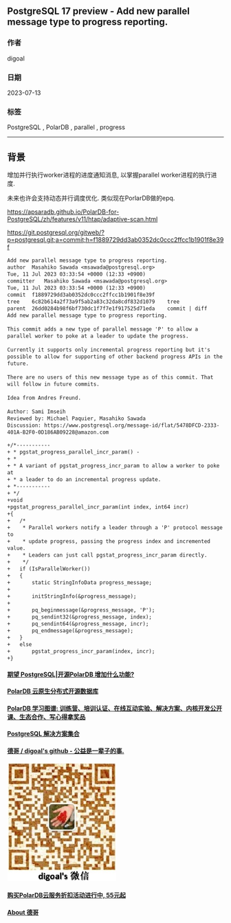 ## PostgreSQL 17 preview - Add new parallel message type to progress reporting.  
                                                                                                                              
### 作者                                                                                                        
digoal                                                                                                        
                                                                                                        
### 日期                                                                                                        
2023-07-13                                                                                                    
                                                                                              
### 标签                                                                                                        
PostgreSQL , PolarDB , parallel , progress            
                                                                                                        
----                                                                                                        
                                                                                                        
## 背景    
增加并行执行worker进程的进度通知消息, 以掌握parallel worker进程的执行进度.   
  
未来也许会支持动态并行调度优化. 类似现在PorlarDB做的epq.  
  
https://apsaradb.github.io/PolarDB-for-PostgreSQL/zh/features/v11/htap/adaptive-scan.html  
  
https://git.postgresql.org/gitweb/?p=postgresql.git;a=commit;h=f1889729dd3ab0352dc0ccc2ffcc1b1901f8e39f  
  
```  
Add new parallel message type to progress reporting.  
author	Masahiko Sawada <msawada@postgresql.org>	  
Tue, 11 Jul 2023 03:33:54 +0000 (12:33 +0900)  
committer	Masahiko Sawada <msawada@postgresql.org>	  
Tue, 11 Jul 2023 03:33:54 +0000 (12:33 +0900)  
commit	f1889729dd3ab0352dc0ccc2ffcc1b1901f8e39f  
tree	6c82b614a2f73a9f5ab2a83c32da8cdf832d1079	tree  
parent	26dd0284b98f6bf730dc1f7f7e1f917525d71eda	commit | diff  
Add new parallel message type to progress reporting.  
  
This commit adds a new type of parallel message 'P' to allow a  
parallel worker to poke at a leader to update the progress.  
  
Currently it supports only incremental progress reporting but it's  
possible to allow for supporting of other backend progress APIs in the  
future.  
  
There are no users of this new message type as of this commit. That  
will follow in future commits.  
  
Idea from Andres Freund.  
  
Author: Sami Imseih  
Reviewed by: Michael Paquier, Masahiko Sawada  
Discussion: https://www.postgresql.org/message-id/flat/5478DFCD-2333-401A-B2F0-0D186AB09228@amazon.com  
```  

  
```  
+/*-----------  
+ * pgstat_progress_parallel_incr_param() -  
+ *  
+ * A variant of pgstat_progress_incr_param to allow a worker to poke at  
+ * a leader to do an incremental progress update.  
+ *-----------  
+ */  
+void  
+pgstat_progress_parallel_incr_param(int index, int64 incr)  
+{  
+   /*  
+    * Parallel workers notify a leader through a 'P' protocol message to  
+    * update progress, passing the progress index and incremented value.  
+    * Leaders can just call pgstat_progress_incr_param directly.  
+    */  
+   if (IsParallelWorker())  
+   {  
+       static StringInfoData progress_message;  
+  
+       initStringInfo(&progress_message);  
+  
+       pq_beginmessage(&progress_message, 'P');  
+       pq_sendint32(&progress_message, index);  
+       pq_sendint64(&progress_message, incr);  
+       pq_endmessage(&progress_message);  
+   }  
+   else  
+       pgstat_progress_incr_param(index, incr);  
+}  
```  
  
  
#### [期望 PostgreSQL|开源PolarDB 增加什么功能?](https://github.com/digoal/blog/issues/76 "269ac3d1c492e938c0191101c7238216")
  
  
#### [PolarDB 云原生分布式开源数据库](https://github.com/ApsaraDB "57258f76c37864c6e6d23383d05714ea")
  
  
#### [PolarDB 学习图谱: 训练营、培训认证、在线互动实验、解决方案、内核开发公开课、生态合作、写心得拿奖品](https://www.aliyun.com/database/openpolardb/activity "8642f60e04ed0c814bf9cb9677976bd4")
  
  
#### [PostgreSQL 解决方案集合](../201706/20170601_02.md "40cff096e9ed7122c512b35d8561d9c8")
  
  
#### [德哥 / digoal's github - 公益是一辈子的事.](https://github.com/digoal/blog/blob/master/README.md "22709685feb7cab07d30f30387f0a9ae")
  
  
![digoal's wechat](../pic/digoal_weixin.jpg "f7ad92eeba24523fd47a6e1a0e691b59")
  
  
#### [购买PolarDB云服务折扣活动进行中, 55元起](https://www.aliyun.com/activity/new/polardb-yunparter?userCode=bsb3t4al "e0495c413bedacabb75ff1e880be465a")
  
  
#### [About 德哥](https://github.com/digoal/blog/blob/master/me/readme.md "a37735981e7704886ffd590565582dd0")
  
